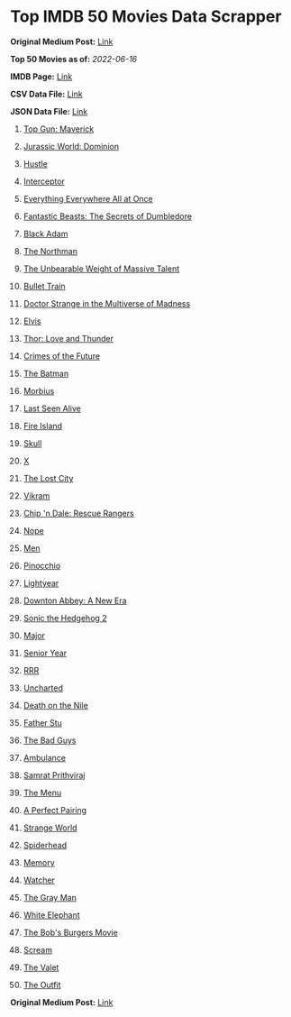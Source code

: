 # Top IMDB 50 Movies Data Scrapper

**Original Medium Post:** [Link](https://medium.com/@nishantsahoo/which-movie-should-i-watch-5c83a3c0f5b1) 

**Top 50 Movies as of:** _2022-06-16_

**IMDB Page:** [Link](http://www.imdb.com/search/title?release_date=2022,2022&title_type=feature)

**CSV Data File:** [Link](/Data/data.csv)

**JSON Data File:** [Link](/Data/data.json)

1. [Top Gun: Maverick](https://www.imdb.com/title/tt1745960/?ref_=adv_li_tt)

2. [Jurassic World: Dominion](https://www.imdb.com/title/tt8041270/?ref_=adv_li_tt)

3. [Hustle](https://www.imdb.com/title/tt8009428/?ref_=adv_li_tt)

4. [Interceptor](https://www.imdb.com/title/tt14174940/?ref_=adv_li_tt)

5. [Everything Everywhere All at Once](https://www.imdb.com/title/tt6710474/?ref_=adv_li_tt)

6. [Fantastic Beasts: The Secrets of Dumbledore](https://www.imdb.com/title/tt4123432/?ref_=adv_li_tt)

7. [Black Adam](https://www.imdb.com/title/tt6443346/?ref_=adv_li_tt)

8. [The Northman](https://www.imdb.com/title/tt11138512/?ref_=adv_li_tt)

9. [The Unbearable Weight of Massive Talent](https://www.imdb.com/title/tt11291274/?ref_=adv_li_tt)

10. [Bullet Train](https://www.imdb.com/title/tt12593682/?ref_=adv_li_tt)

11. [Doctor Strange in the Multiverse of Madness](https://www.imdb.com/title/tt9419884/?ref_=adv_li_tt)

12. [Elvis](https://www.imdb.com/title/tt3704428/?ref_=adv_li_tt)

13. [Thor: Love and Thunder](https://www.imdb.com/title/tt10648342/?ref_=adv_li_tt)

14. [Crimes of the Future](https://www.imdb.com/title/tt14549466/?ref_=adv_li_tt)

15. [The Batman](https://www.imdb.com/title/tt1877830/?ref_=adv_li_tt)

16. [Morbius](https://www.imdb.com/title/tt5108870/?ref_=adv_li_tt)

17. [Last Seen Alive](https://www.imdb.com/title/tt15004136/?ref_=adv_li_tt)

18. [Fire Island](https://www.imdb.com/title/tt15218000/?ref_=adv_li_tt)

19. [Skull](https://www.imdb.com/title/tt11866324/?ref_=adv_li_tt)

20. [X](https://www.imdb.com/title/tt13560574/?ref_=adv_li_tt)

21. [The Lost City](https://www.imdb.com/title/tt13320622/?ref_=adv_li_tt)

22. [Vikram](https://www.imdb.com/title/tt9179430/?ref_=adv_li_tt)

23. [Chip 'n Dale: Rescue Rangers](https://www.imdb.com/title/tt3513500/?ref_=adv_li_tt)

24. [Nope](https://www.imdb.com/title/tt10954984/?ref_=adv_li_tt)

25. [Men](https://www.imdb.com/title/tt13841850/?ref_=adv_li_tt)

26. [Pinocchio](https://www.imdb.com/title/tt4593060/?ref_=adv_li_tt)

27. [Lightyear](https://www.imdb.com/title/tt10298810/?ref_=adv_li_tt)

28. [Downton Abbey: A New Era](https://www.imdb.com/title/tt11703710/?ref_=adv_li_tt)

29. [Sonic the Hedgehog 2](https://www.imdb.com/title/tt12412888/?ref_=adv_li_tt)

30. [Major](https://www.imdb.com/title/tt9851854/?ref_=adv_li_tt)

31. [Senior Year](https://www.imdb.com/title/tt5315212/?ref_=adv_li_tt)

32. [RRR](https://www.imdb.com/title/tt8178634/?ref_=adv_li_tt)

33. [Uncharted](https://www.imdb.com/title/tt1464335/?ref_=adv_li_tt)

34. [Death on the Nile](https://www.imdb.com/title/tt7657566/?ref_=adv_li_tt)

35. [Father Stu](https://www.imdb.com/title/tt14439896/?ref_=adv_li_tt)

36. [The Bad Guys](https://www.imdb.com/title/tt8115900/?ref_=adv_li_tt)

37. [Ambulance](https://www.imdb.com/title/tt4998632/?ref_=adv_li_tt)

38. [Samrat Prithviraj](https://www.imdb.com/title/tt9637132/?ref_=adv_li_tt)

39. [The Menu](https://www.imdb.com/title/tt9764362/?ref_=adv_li_tt)

40. [A Perfect Pairing](https://www.imdb.com/title/tt15215512/?ref_=adv_li_tt)

41. [Strange World](https://www.imdb.com/title/tt10298840/?ref_=adv_li_tt)

42. [Spiderhead](https://www.imdb.com/title/tt9783600/?ref_=adv_li_tt)

43. [Memory](https://www.imdb.com/title/tt11827628/?ref_=adv_li_tt)

44. [Watcher](https://www.imdb.com/title/tt12004038/?ref_=adv_li_tt)

45. [The Gray Man](https://www.imdb.com/title/tt1649418/?ref_=adv_li_tt)

46. [White Elephant](https://www.imdb.com/title/tt14686544/?ref_=adv_li_tt)

47. [The Bob's Burgers Movie](https://www.imdb.com/title/tt7466442/?ref_=adv_li_tt)

48. [Scream](https://www.imdb.com/title/tt11245972/?ref_=adv_li_tt)

49. [The Valet](https://www.imdb.com/title/tt4081630/?ref_=adv_li_tt)

50. [The Outfit](https://www.imdb.com/title/tt14114802/?ref_=adv_li_tt)

**Original Medium Post:** [Link](https://medium.com/@nishantsahoo/which-movie-should-i-watch-5c83a3c0f5b1) 
